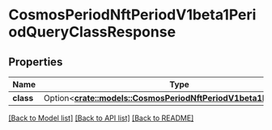 # CosmosPeriodNftPeriodV1beta1PeriodQueryClassResponse

## Properties

Name | Type | Description | Notes
------------ | ------------- | ------------- | -------------
**class** | Option<[**crate::models::CosmosPeriodNftPeriodV1beta1PeriodClass**](cosmos.nft.v1beta1.Class.md)> |  | [optional]

[[Back to Model list]](../README.md#documentation-for-models) [[Back to API list]](../README.md#documentation-for-api-endpoints) [[Back to README]](../README.md)


